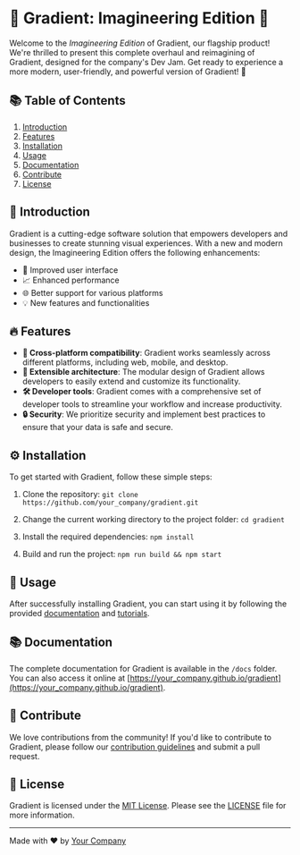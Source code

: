 # 🌈 Gradient: Imagineering Edition 🚀

Welcome to the _Imagineering Edition_ of Gradient, our flagship product! We're thrilled to present this complete overhaul and reimagining of Gradient, designed for the company's Dev Jam. Get ready to experience a more modern, user-friendly, and powerful version of Gradient! 🎉

## 📚 Table of Contents

1. [Introduction](#introduction)
2. [Features](#features)
3. [Installation](#installation)
4. [Usage](#usage)
5. [Documentation](#documentation)
6. [Contribute](#contribute)
7. [License](#license)

## 🌟 Introduction

Gradient is a cutting-edge software solution that empowers developers and businesses to create stunning visual experiences. With a new and modern design, the Imagineering Edition offers the following enhancements:

- 🎨 Improved user interface
- 📈 Enhanced performance
- 🌐 Better support for various platforms
- 💡 New features and functionalities

## 🔥 Features

- **📱 Cross-platform compatibility**: Gradient works seamlessly across different platforms, including web, mobile, and desktop.
- **🔧 Extensible architecture**: The modular design of Gradient allows developers to easily extend and customize its functionality.
- **🛠️ Developer tools**: Gradient comes with a comprehensive set of developer tools to streamline your workflow and increase productivity.
- **🔒 Security**: We prioritize security and implement best practices to ensure that your data is safe and secure.

## ⚙️ Installation

To get started with Gradient, follow these simple steps:

1. Clone the repository:
`git clone https://github.com/your_company/gradient.git`

2. Change the current working directory to the project folder:
`cd gradient`

3. Install the required dependencies:
`npm install`

4. Build and run the project:
`npm run build && npm start`


## 📖 Usage

After successfully installing Gradient, you can start using it by following the provided [documentation](./docs) and [tutorials](./tutorials).

## 📚 Documentation

The complete documentation for Gradient is available in the `/docs` folder. You can also access it online at [https://your_company.github.io/gradient](https://your_company.github.io/gradient).

## 👥 Contribute

We love contributions from the community! If you'd like to contribute to Gradient, please follow our [contribution guidelines](./CONTRIBUTING.md) and submit a pull request.

## 📄 License

Gradient is licensed under the [MIT License](./LICENSE). Please see the [LICENSE](./LICENSE) file for more information.

---
Made with ❤️ by [Your Company](https://your_company.com/)
